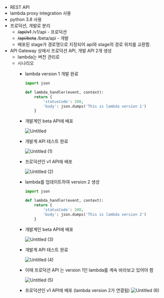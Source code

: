 - REST API
- lambda proxy integration 사용
- python 3.8 사용
- 프로덕션, 개발로 분리
    - ~~/api/v1~~    /v1/api - 프로덕션
    - ~~/api/beta~~     /beta/api - 개발
    - 배포된 stage가 경로명으로 지정되어 api와 stage의 경로 위치를 교환함.
- API Gateway 상에서 프로덕션 API, 개발 API 2개 생성
    - lambda는 버전 관리로
    - 시나리오
        - lambda version 1 개발 완료

            ```python
            import json

            def lambda_handler(event, context):
                return {
                    'statusCode': 200,
                    'body': json.dumps('This is lambda version 1')
                }
            ```

        - 개발계인 beta API에 배포

            ![Untitled](https://user-images.githubusercontent.com/55729930/122768744-dbf87d00-d2de-11eb-8887-a64a58c043d7.png)

        - 개발계 API 테스트 완료

            ![Untitled (1)](https://user-images.githubusercontent.com/55729930/122768742-db5fe680-d2de-11eb-9db0-d12165396e5f.png)


        - 프로덕션인 v1 API에 배포

            ![Untitled (2)](https://user-images.githubusercontent.com/55729930/122768737-dac75000-d2de-11eb-9f2e-2f2f03c29c32.png)

        - lambda를 업데이트하여 version 2 생성

            ```python
            import json

            def lambda_handler(event, context):
                return {
                    'statusCode': 200,
                    'body': json.dumps('This is lambda version 2')
                }
            ```

        - 개발계인 beta API에 배포

            ![Untitled (3)](https://user-images.githubusercontent.com/55729930/122768731-d9962300-d2de-11eb-9680-c1c45b49effe.png)

        - 개발계 API 테스트 완료

           ![Untitled (4)](https://user-images.githubusercontent.com/55729930/122768733-da2eb980-d2de-11eb-89c3-705eee166e7b.png)

        - 이때 프로덕션 API 는 version 1인 lambda를 계속 바라보고 있어야 함

            ![Untitled (5)](https://user-images.githubusercontent.com/55729930/122768724-d7cc5f80-d2de-11eb-8f24-6bf6b1dc171c.png)
        - 프로덕션인 v1 API에 배포 (lambda version 2가 연결됨)
            ![Untitled (6)](https://user-images.githubusercontent.com/55729930/122768746-dc911380-d2de-11eb-9fab-dc096c1b5036.png)
